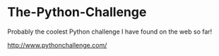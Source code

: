 # The-Python-Challenge
Probably the coolest Python challenge I have found on the web so far!

http://www.pythonchallenge.com/
